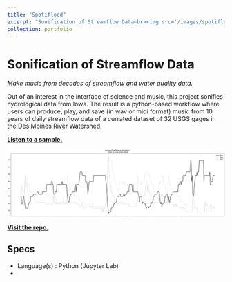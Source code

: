 ```yaml
---
title: "Spotiflood"
excerpt: "Sonification of Streamflow Data<br><img src='/images/spotiflood.png'>"
collection: portfolio
---
```


Sonification of Streamflow Data
===================
<i>Make music from decades of streamflow and water quality data.</i>

Out of an interest in the interface of science and music, this project sonifies hydrological data from Iowa. 
The result is a python-based workflow where users can produce, play, and save (in wav or midi format) music from 10 years of daily streamflow data of a currated dataset of 32 USGS gages in the Des Moines River Watershed.

[**Listen to a sample.**](/files/raccoon-vibes-with-wq.mp3)

![Visual of Sample Song](/images/sampleSong.png)




[**Visit the repo.**](https://github.com/gregjewi/spotiflood)

Specs
--------
- Language(s)   : Python (Jupyter Lab)
- 
